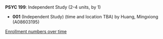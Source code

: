 **PSYC 199**: Independent Study (2–4 units, by 1)

- **001** (Independent Study) (time and location TBA) by Huang, Mingxiong (A08603195)

[Enrollment numbers over time](./PSYC199.tsv)
